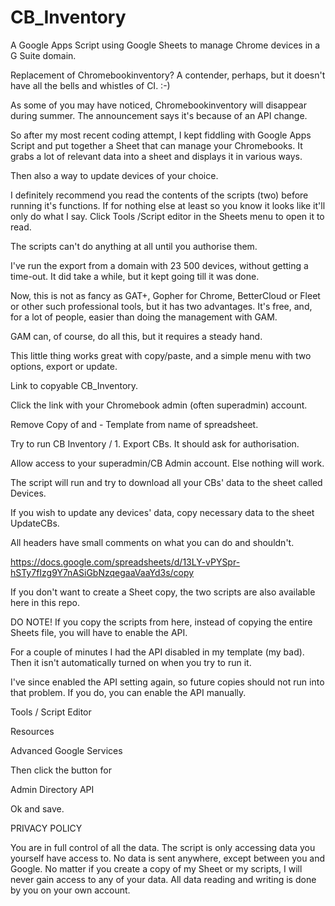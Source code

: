 # CB_Inventory
A Google Apps Script using Google Sheets to manage Chrome devices in a G Suite domain.

Replacement of Chromebookinventory?
A contender, perhaps, but it doesn't have all the bells and whistles of CI. :-)

As some of you may have noticed, Chromebookinventory will disappear during summer. The announcement says it's because of an API change.

So after my most recent coding attempt, I kept fiddling with Google Apps Script and put together a Sheet that can manage your Chromebooks. It grabs a lot of relevant data into a sheet and displays it in various ways.

Then also a way to update devices of your choice.

I definitely recommend you read the contents of the scripts (two) before running it's functions. If for nothing else at least so you know it looks like it'll only do what I say. Click Tools /Script editor in the Sheets menu to open it to read.

The scripts can't do anything at all until you authorise them.

I've run the export from a domain with 23 500 devices, without getting a time-out. It did take a while, but it kept going till it was done.

Now, this is not as fancy as GAT+, Gopher for Chrome, BetterCloud or Fleet or other such professional tools, but it has two advantages. It's free, and, for a lot of people, easier than doing the management with GAM.

GAM can, of course, do all this, but it requires a steady hand.

This little thing works great with copy/paste, and a simple menu with two options, export or update.

Link to copyable CB_Inventory.

Click the link with your Chromebook admin (often superadmin) account.

Remove Copy of and  - Template from name of spreadsheet.

Try to run CB Inventory / 1. Export CBs. It should ask for authorisation.

Allow access to your superadmin/CB Admin account. Else nothing will work.

The script will run and try to download all your CBs' data to the sheet called Devices.

If you wish to update any devices' data, copy necessary data to the sheet UpdateCBs.

All headers have small comments on what you can do and shouldn't.

https://docs.google.com/spreadsheets/d/13LY-vPYSpr-hSTy7fIzg9Y7nASiGbNzqegaaVaaYd3s/copy 

If you don't want to create a Sheet copy, the two scripts are also available here in this repo.

DO NOTE!
If you copy the scripts from here, instead of copying the entire Sheets file, you will have to enable the API.

For a couple of minutes I had the API disabled in my template (my bad). 
Then it isn't automatically turned on when you try to run it.

I've since enabled the API setting again, so future copies should not run into that problem. If you do, you can enable the API manually.

Tools / Script Editor

Resources

Advanced Google Services

Then click the button for 

Admin Directory API

Ok and save.

PRIVACY POLICY

You are in full control of all the data.
The script is only accessing data you yourself have access to.
No data is sent anywhere, except between you and Google.
No matter if you create a copy of my Sheet or my scripts, I will never gain access to any of your data. All data reading and writing is done by you on your own account.
